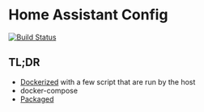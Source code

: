 # Home Assistant Config

[![Build Status](https://travis-ci.org/pschmitt/hass-config.svg?branch=master)](https://travis-ci.org/pschmitt/hass-config)

## TL;DR

- [Dockerized](https://hub.docker.com/r/homeassistant/home-assistant/) with a few script that are run by the host
- docker-compose
- [Packaged](https://home-assistant.io/docs/configuration/packages/)
